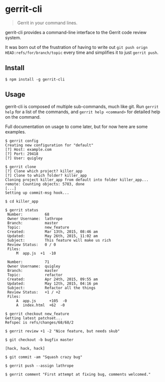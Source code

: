# gerrit-cli

> Gerrit in your command lines.

gerrit-cli provides a command-line interface to the Gerrit code review system.

It was born out of the frustration of having to write out
`git push orign HEAD:refs/for/branch/topic` every time and simplifies it to
just `gerrit push`.


## Install

```
$ npm install -g gerrit-cli
```

## Usage

gerrit-cli is composed of multiple sub-commands, much like git. Run `gerrit
help` for a list of the commands, and `gerrit help <command>` for detailed help
on the command.

Full documentation on usage to come later, but for now here are some examples.


```
$ gerrit config
Creating new configuration for "default"
[?] Host: example.com
[?] Port: 29418
[?] User: quigley

$ gerrit clone
[?] Clone which project? killer_app
[?] Clone to which folder? killer_app
Cloning project killer_app from default into folder killer_app...
remote: Counting objects: 5783, done
[...]
Setting up commit-msg hook...

$ cd killer_app

$ gerrit status
 Number:          68
 Owner Username:  lathrope
 Branch:          master
 Topic:           new_feature
 Created:         Mar 13th, 2015, 08:46 am
 Updated:         May 26th, 2015, 11:02 am
 Subject:         This feature will make us rich
 Review Status:   0 / 0
 Files:
     M  app.js  +1  -10

 Number:          71
 Owner Username:  quigley
 Branch:          master
 Topic:           refactor
 Created:         Apr 24th, 2015, 09:55 am
 Updated:         May 12th, 2015, 04:16 pm
 Subject:         Refactor all the things
 Review Status:   +1 / +2
 Files:
     A  app.js      +105  -0
     A  index.html  +62  -0

$ gerrit checkout new_feature
Getting latest patchset...
Refspec is refs/changes/68/68/2

$ gerrit review +1 -2 "Nice feature, but needs skub"

$ git checkout -b bugfix master

[hack, hack, hack]

$ git commit -am "Squash crazy bug"

$ gerrit push --assign lathrope

$ gerrit comment "First attempt at fixing bug, comments welcomed."
```



